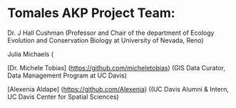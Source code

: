 # Tomales AKP Project Team:
Dr. J Hall Cushman (Professor and Chair of the department of Ecology Evolution and Conservation Biology at University of Nevada, Reno)

Julia Michaels (

[Dr. Michele Tobias] (https://github.com/micheletobias) (GIS Data Curator, Data Management Program at UC Davis)

[Alexenia Aldape] (https://github.com/Alexenia) ((UC Davis Alumni & Intern, UC Davis Center for Spatial Sciences)


